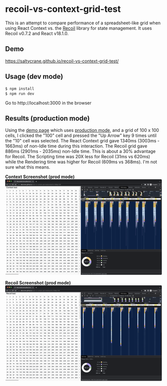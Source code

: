 # recoil-vs-context-grid-test

This is an attempt to compare performance of a spreadsheet-like grid when using React Context vs. the [Recoil](https://recoiljs.org/) library for state management. It uses Recoil v0.7.2 and React v18.1.0.

## Demo

https://saltycrane.github.io/recoil-vs-context-grid-test/

## Usage (dev mode)

```
$ npm install
$ npm run dev
```

Go to http://localhost:3000 in the browser

## Results (production mode)

Using the [demo page](https://saltycrane.github.io/recoil-vs-context-grid-test/) which uses [production mode](https://reactjs.org/docs/optimizing-performance.html#use-the-production-build), and a grid of 100 x 100 cells, I clicked the "100" cell and pressed the "Up Arrow" key 9 times until the "10" cell was selected. The React Context grid gave 1340ms (3003ms - 1663ms) of non-Idle time during this interaction. The Recoil grid gave 886ms (2901ms - 2035ms) non-Idle time. This is about a 30% advantage for Recoil. The Scripting time was 20X less for Recoil (31ms vs 620ms) while the Rendering time was higher for Recoil (609ms vs 368ms). I'm not sure what this means.

**Context Screenshot (prod mode)**
![context prod screenshot](./img/context-prod-screenshot.png)

**Recoil Screenshot (prod mode)**
![recoil prod screenshot](./img/recoil-prod-screenshot.png)
